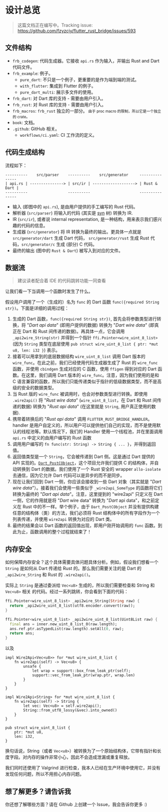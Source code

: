 # 设计总览

> 这篇文档正在编写中。Tracking issue:
> https://github.com/fzyzcjy/flutter_rust_bridge/issues/593

## 文件结构

- `frb_codegen`: 代码生成器。它接收 `api.rs` 作为输入，并输出 Rust and Dart 代码文件。
- `frb_example`: 例子。
  - `pure_dart`: 不只是一个例子，更重要的是作为端到端的测试。
  - `with_flutter`: 集成到 Flutter 的例子。
  - `pure_dart_multi`: 展示多文件的使用。
- `frb_dart`: 对 Dart 库的支持 - 需要由用户引入。
- `frb_rust`: 对 Rust 库的支持 - 需要由用户引入。
- `frb_macros`: `frb_rust` 独立的一部分。<small> 由于 proc macro 的限制，所以它是一个独立的
  crate。</small>
- `book`: 文档。
- `.github`: GitHub 相关。
  - `workflows/ci.yaml`: CI 工作流的定义。

## 代码生成结构

流程如下：

```
----------    src/parser    ----------    src/generator     ---------------
| api.rs | ---------------> | src/ir | -------------------> | Rust & Dart |
----------                  ----------                      ---------------
```

- 输入 (即图中的 `api.rs`), 是由用户提供的手工编写的 Rust 代码。
- 解析器 (`src/parser`) 将输入的代码 (其实是 [syn](https://crates.io/crates/syn) 树) 转换为 IR.
- IR (`src/ir`), 或者说 internal representation, 是一种结构，用来表示我们感兴趣的代码的信息。
- 生成器 (`src/generator`) 将 IR 转换为最终的输出。更具体一点就是 `src/generator/dart` 生成 Dart 代码，
  `src/generator/rust` 生成 Rust 代码，`src/generator/c` 生成 (部分) C 代码。
- 最终的输出 (图中的 `Rust & Dart`) 被写入到对应的文件。

## 数据流

> 建议读者配合着 IDE 的代码跳转功能一同查看

让我们看一下当调用一个函数时发生了什么。

假设用户调用了一个（生成的）名为 `func` 的 Dart 函数 `func({required String str})`。下面是详细的调用过程：

1. 生成的 Dart 函数，`func({required String str})`, 首先会将参数类型进行转换，将 "_Dart api data_"
   (即用户提供的数据) 转换为 "_Dart wire data_" (即真正在 Dart 和 Rust 间传递的数据)。再具体一点，它会调用
   `_api2wire_String(str)` 并得到一个指针 `ffi.Pointer<wire_uint_8_list>` (因为 `String`
   类型在底层使用 `pub struct wire_uint_8_list { ptr: *mut u8, len: i32 }`) 表示。
2. 接着可以用拿到的底层数据结构 `wire_uint_8_list` 调用 Dart 版本的 `wire_func`。在此之前，我们已经使用代码生成器生成了
   Rust 的 `wire_func` 函数，并使用 `cbindgen` 生成对应的 C 函数，使用 `ffigen` 得到对应的 Dart
   函数。在这里，我们调用 Dart 版本的 `wire_func`。注意，因为我们使用的是和 C
   语言兼容的函数，所以我们只能传递类似于指针的低级数据类型，而不是高级的安全的数据类型。
3. 当 Rust 版的 `wire_func` 被调用时，也会对参数类型进行转换。即使用 `.wire2api()` 将 "_Rust wire data_"
   (`wire_uint_8_list`，在 Dart 和 Rust 间传递的数据) 转换为 "_Rust api data_" (在这里就是
   `String`, 用户真正使用的数据).
4. 携带着转换后的 "_Rust api data_" 调用 `FLUTTER_RUST_BRIDGE_HANDLER`。handler
   是用户自定义的，所以用户可以提供他们自己的实现，而不是使用默认的线程池等。默认情况下，我们的 Handler 使用一个线程池，并在里面调用
   `api.rs` 中定义的由用户编写的 Rust 函数
5. 调用用户编写的 `fn func(str: String) -> String { ... }`，并得到返回值。
6. 返回值类型是一个 `String`，它会被传递到 Dart 侧。这是通过 Dart 提供的 API
   实现的。[`Dart_PostCObject`](https://github.com/dart-lang/sdk/blob/fd0d3b254690007d0ebc84175f30fa7d7491ec3e/runtime/include/dart_native_api.h#L124)，这个项目允许我们提供
   C 的结构体，并自动转换到 Dart 的数据。我们使用了一个 Rust 安全的 wrapper `allo-isolate` 去通信，因为它允许 Dart
   代码可以是异步的而不是同步。
7. 现在让我们回到 Dart 一侧，你应该会接收到一些 Dart 对象（其实就是 "_Dart wire data_"）。接着我们会使用一些类似于
   `_wire2api_SomeType` 的函数将它们转换为最终的 "_Dart api data_"。注意，这里提到的 "wire2api" 只定义在
   Dart 一侧，它的作用就是将 "_Dart_ wire data" 转换为 "_Dart_ api data"，和之前定义在 Rust
   中的不一样。举个例子，由于 `Dart_PostCObject` 并没有提供构建任意的结构体（类）的方法，我们必须将 Rust
   结构体中的所有字段作为一个列表传递，并使用 `wire2api` 转换为对应的 Dart 类。
8. 最终的结果会以 Dart 函数的返回值出现，即用户刚开始调用的 `func` 函数。到此为止，函数调用的整个过程就结束了！

## 内存安全

如何保障内存安全？这个具体需要具体问题具体分析。例如，假设我们想看一个 `String` 是如何从 Dart 传递给 Rust 的。那么我们需要关注的是
Dart 的 `_api2wire_String` 和 Rust 的 `.wire2api()`。

实际上 `String` 是通过委派给 `Vec<u8>` 生成的，所以我们需要检查和 String 和 `Vec<u8>` 相关
的代码。经过一系列跳转，你会看到下面的代码：

```dart
ffi.Pointer<wire_uint_8_list> _api2wire_String(String raw) {
  return _api2wire_uint_8_list(utf8.encoder.convert(raw));
}

ffi.Pointer<wire_uint_8_list> _api2wire_uint_8_list(Uint8List raw) {
  final ans = inner.new_uint_8_list_0(raw.length);
  ans.ref.ptr.asTypedList(raw.length).setAll(0, raw);
  return ans;
}
```

以及

```rust,noplayground
impl Wire2Api<Vec<u8>> for *mut wire_uint_8_list {
    fn wire2api(self) -> Vec<u8> {
        unsafe {
            let wrap = support::box_from_leak_ptr(self);
            support::vec_from_leak_ptr(wrap.ptr, wrap.len)
        }
    }
}

impl Wire2Api<String> for *mut wire_uint_8_list {
    fn wire2api(self) -> String {
        let vec: Vec<u8> = self.wire2api();
        String::from_utf8_lossy(&vec).into_owned()
    }
}

pub struct wire_uint_8_list {
    ptr: *mut u8,
    len: i32,
}
```

换句话说，String（或者 `Vec<u8>`）被转换为了一个原始结构体，它带有指针和长度字段。对内存的操作非常小心，因此不会造成泄漏或重复释放。

我们同时还使用了 Valgrind 进行检查，我本人已经在生产环境中使用它，并没有发现任何问题，所以不用担心内存问题。

## 想了解更多？请告诉我

你还想了解哪些方面？请在 Github 上创建一个 Issue，我会告诉你更多 :)

